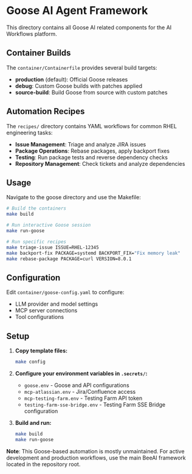# Goose AI Agent Framework

This directory contains all Goose AI related components for the AI Workflows platform.

## Container Builds

The `container/Containerfile` provides several build targets:

- **production** (default): Official Goose releases
- **debug**: Custom Goose builds with patches applied
- **source-build**: Build Goose from source with custom patches

## Automation Recipes

The `recipes/` directory contains YAML workflows for common RHEL engineering tasks:

- **Issue Management**: Triage and analyze JIRA issues
- **Package Operations**: Rebase packages, apply backport fixes
- **Testing**: Run package tests and reverse dependency checks
- **Repository Management**: Check tickets and analyze dependencies

## Usage

Navigate to the goose directory and use the Makefile:

```bash
# Build the containers
make build

# Run interactive Goose session
make run-goose

# Run specific recipes
make triage-issue ISSUE=RHEL-12345
make backport-fix PACKAGE=systemd BACKPORT_FIX="Fix memory leak"
make rebase-package PACKAGE=curl VERSION=8.0.1
```

## Configuration

Edit `container/goose-config.yaml` to configure:
- LLM provider and model settings
- MCP server connections
- Tool configurations

## Setup

1. **Copy template files:**
   ```bash
   make config
   ```

2. **Configure your environment variables in `.secrets/`:**
   - `goose.env` - Goose and API configurations
   - `mcp-atlassian.env` - Jira/Confluence access
   - `mcp-testing-farm.env` - Testing Farm API token
   - `testing-farm-sse-bridge.env` - Testing Farm SSE Bridge configuration

3. **Build and run:**
   ```bash
   make build
   make run-goose
   ```

**Note**: This Goose-based automation is mostly unmaintained. For active development and production workflows, use the main BeeAI framework located in the repository root.
